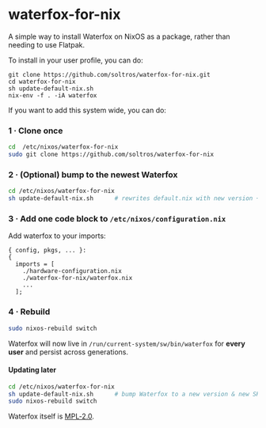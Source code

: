 # waterfox-for-nix
A simple way to install Waterfox on NixOS as a package, rather than needing to use Flatpak.


To install in your user profile, you can do:
```
git clone https://github.com/soltros/waterfox-for-nix.git
cd waterfox-for-nix
sh update-default-nix.sh
nix-env -f . -iA waterfox
```
If you want to add this system wide, you can do:

### 1 · Clone once

```bash
cd  /etc/nixos/waterfox-for-nix
sudo git clone https://github.com/soltros/waterfox-for-nix 
```

### 2 · (Optional) bump to the newest Waterfox

```bash
cd /etc/nixos/waterfox-for-nix
sh update-default-nix.sh      # rewrites default.nix with new version + hash
```

### 3 · Add **one** code block to `/etc/nixos/configuration.nix`

Add waterfox to your imports:
```
{ config, pkgs, ... }:
{
  imports = [
    ./hardware-configuration.nix
    ./waterfox-for-nix/waterfox.nix
    ...
  ];
```
### 4 · Rebuild

```bash
sudo nixos-rebuild switch
```

Waterfox will now live in `/run/current-system/sw/bin/waterfox` for **every
user** and persist across generations.

#### Updating later

```bash
cd /etc/nixos/waterfox-for-nix
sh update-default-nix.sh      # bump Waterfox to a new version & new SHA hash
sudo nixos-rebuild switch
```

Waterfox itself is [MPL‑2.0](https://www.mozilla.org/MPL/2.0/). 
